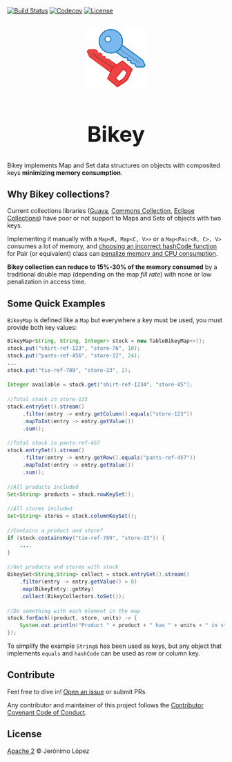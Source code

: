 [![Build Status](https://circleci.com/gh/jerolba/bikey.svg?style=shield)](https://circleci.com/gh/jerolba/bikey) 
[![Codecov](https://codecov.io/gh/jerolba/bikey/branch/master/graph/badge.svg)](https://codecov.io/gh/jerolba/bikey/)
[![License](http://img.shields.io/:license-apache-blue.svg)](http://www.apache.org/licenses/LICENSE-2.0.html)

<div align="center">
	<br>
	<img src="./config/bikey-logo.svg" width="140"/>	
    <span style="font-size: 25px"><h1>Bikey</h1></span>
</div>

Bikey implements Map and Set data structures on objects with composited keys **minimizing memory consumption**.

## Why Bikey collections?

Current collections libraries ([Guava](https://github.com/google/guava), [Commons Collection](https://commons.apache.org/proper/commons-collections/), [Eclipse Collections](https://github.com/eclipse/eclipse-collections)) have poor or not support to Maps and Sets of objects with two keys.

Implementing it manually with a `Map<R, Map<C, V>>` or a `Map<Pair<R, C>, V>` consumes a lot of memory, and [choosing an incorrect hashCode function](https://medium.com/@jerolba/hashing-and-maps-87950eed673f) for Pair (or equivalent) class can [penalize memory and CPU consumption](https://medium.com/@jerolba/composite-key-hashmaps-1422e2e6cdbc).

**Bikey collection can reduce to 15%-30% of the memory consumed** by a traditional double map (depending on the map _fill rate_) with none or low penalization in access time.

## Some Quick Examples

`BikeyMap` is defined like a `Map` but everywhere a key must be used, you must provide both key values:

```java
BikeyMap<String, String, Integer> stock = new TableBikeyMap<>();
stock.put("shirt-ref-123", "store-76", 10);
stock.put("pants-ref-456", "store-12", 24);
...
stock.put("tie-ref-789", "store-23", 2);

Integer available = stock.get("shirt-ref-1234", "store-45");

//Total stock in store-123
stock.entrySet().stream()
     .filter(entry -> entry.getColumn().equals("store-123"))
     .mapToInt(entry -> entry.getValue())
     .sum();

//Total stock in pants-ref-457
stock.entrySet().stream()
     .filter(entry -> entry.getRow().equals("pants-ref-457"))
     .mapToInt(entry -> entry.getValue())
     .sum();

//All products included
Set<String> products = stock.rowKeySet();

//All stores included
Set<String> stores = stock.columnKeySet();

//Contains a product and store?
if (stock.containsKey("tie-ref-789", "store-23")) {
    ....
}

//Get products and stores with stock
BikeySet<String,String> collect = stock.entrySet().stream()
    .filter(entry -> entry.getValue() > 0)
    .map(BikeyEntry::getKey)
    .collect(BikeyCollectors.toSet());

//Do something with each element in the map
stock.forEach((product, store, units) -> {
    System.out.println("Product " + product + " has " + units + " in store " + store);
});

```

To simplify the example `String`s has been used as keys, but any object that implements `equals` and `hashCode` can be used as row or column key.


## Contribute
Feel free to dive in! [Open an issue](https://github.com/jerolba/jfleet/issues/new) or submit PRs.

Any contributor and maintainer of this project follows the [Contributor Covenant Code of Conduct](https://github.com/jerolba/jfleet/blob/master/CODE_OF_CONDUCT.md).

## License
[Apache 2](https://github.com/jerolba/jfleet/blob/master/LICENSE.txt) © Jerónimo López